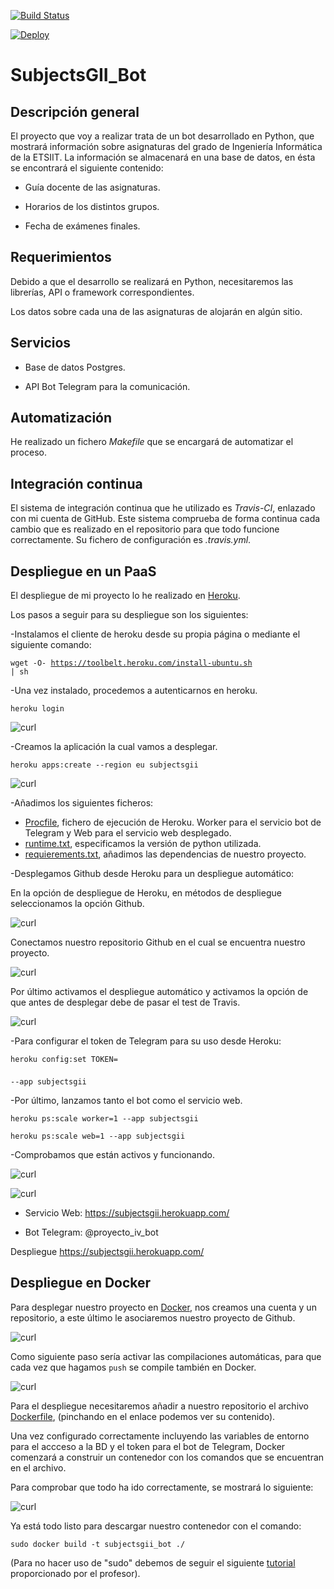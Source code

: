 [![Build Status](https://travis-ci.org/franfermi/Infraestructura-Virtual_IV.svg?branch=master)](https://travis-ci.org/franfermi/Infraestructura-Virtual_IV)

[![Deploy](https://www.herokucdn.com/deploy/button.svg)](https://dashboard.heroku.com/apps/subjectsgii)

# SubjectsGII_Bot

## Descripción general

El proyecto que voy a realizar trata de un bot desarrollado en Python, que mostrará información sobre asignaturas del grado de Ingeniería Informática de la ETSIIT. La información se almacenará en una base de datos, en ésta se encontrará el siguiente contenido:

* Guía docente de las asignaturas.

* Horarios de los distintos grupos.

* Fecha de exámenes finales.

## Requerimientos

Debido a que el desarrollo se realizará en Python, necesitaremos las librerías, API o framework correspondientes.

Los datos sobre cada una de las asignaturas de alojarán en algún sitio.

## Servicios

* Base de datos Postgres.

* API Bot Telegram para la comunicación.

## Automatización

He realizado un fichero *Makefile* que se encargará de automatizar el proceso.

## Integración continua

El sistema de integración continua que he utilizado es *Travis-CI*, enlazado con mi cuenta de GitHub. Este sistema comprueba de forma continua cada cambio que es realizado en el repositorio para que todo funcione correctamente. Su fichero de configuración es *.travis.yml*.

## Despliegue en un PaaS

El despliegue de mi proyecto lo he realizado en [Heroku](https://www.heroku.com/).

Los pasos a seguir para su despliegue son los siguientes:

-Instalamos el cliente de heroku desde su propia página o mediante el siguiente comando:

<code>wget -O- https://toolbelt.heroku.com/install-ubuntu.sh | sh</code>

-Una vez instalado, procedemos a autenticarnos en heroku.

<code>heroku login</code>

![curl](https://github.com/franfermi/Infraestructura-Virtual_IV/blob/master/docs/img/heroku_login.png)

-Creamos la aplicación la cual vamos a desplegar.

<code>heroku apps:create --region eu subjectsgii</code>

![curl](https://github.com/franfermi/Infraestructura-Virtual_IV/blob/master/docs/img/create_app_heroku.png)

-Añadimos los siguientes ficheros:

* [Procfile](https://github.com/franfermi/Infraestructura-Virtual_IV/blob/master/Procfile), fichero de ejecución de Heroku. Worker para el servicio bot de Telegram y Web para el servicio web desplegado.
* [runtime.txt](https://github.com/franfermi/Infraestructura-Virtual_IV/blob/master/runtime.txt), especificamos la versión de python utilizada.
* [requierements.txt](https://github.com/franfermi/Infraestructura-Virtual_IV/blob/master/requirements.txt), añadimos las dependencias de nuestro proyecto.

-Desplegamos Github desde Heroku para un despliegue automático:

En la opción de despliegue de Heroku, en métodos de despliegue seleccionamos la opción Github.

![curl](https://github.com/franfermi/Infraestructura-Virtual_IV/blob/master/docs/img/metodo_despliegue.png)

Conectamos nuestro repositorio Github en el cual se encuentra nuestro proyecto.

![curl](https://github.com/franfermi/Infraestructura-Virtual_IV/blob/master/docs/img/conexi%C3%B3n_github.png)

Por último activamos el despliegue automático y activamos la opción de que antes de desplegar debe de pasar el test de Travis.

![curl](https://github.com/franfermi/Infraestructura-Virtual_IV/blob/master/docs/img/despligue_aut_Travis.png)

-Para configurar el token de Telegram para su uso desde Heroku:

<code>heroku config:set TOKEN=$$$$ --app subjectsgii</code>

-Por último, lanzamos tanto el bot como el servicio web.

<code>heroku ps:scale worker=1 --app subjectsgii</code>

<code>heroku ps:scale web=1 --app subjectsgii</code>

-Comprobamos que están activos y funcionando.

![curl](https://github.com/franfermi/Infraestructura-Virtual_IV/blob/master/docs/img/gunicorn_API_web.png)

![curl](https://github.com/franfermi/Infraestructura-Virtual_IV/blob/master/docs/img/worker_web_funcionando.png)

* Servicio Web: https://subjectsgii.herokuapp.com/

* Bot Telegram: @proyecto_iv_bot

Despliegue https://subjectsgii.herokuapp.com/

## Despliegue en Docker

Para desplegar nuestro proyecto en [Docker](https://www.docker.com/), nos creamos una cuenta y un repositorio, a este último le asociaremos nuestro proyecto de Github.

![curl](https://github.com/franfermi/Infraestructura-Virtual_IV/blob/master/docs/img/repositorio_docker.png)

Como siguiente paso sería activar las compilaciones automáticas, para que cada vez que hagamos <code>push</code> se compile también en Docker.

![curl](https://github.com/franfermi/Infraestructura-Virtual_IV/blob/master/docs/img/build_configurations.png)

Para el despliegue necesitaremos añadir a nuestro repositorio el archivo [Dockerfile](https://github.com/franfermi/Infraestructura-Virtual_IV/blob/master/Dockerfile), (pinchando en el enlace podemos ver su contenido).

Una vez configurado correctamente incluyendo las variables de entorno para el accceso a la BD y el token para el bot de Telegram, Docker comenzará a construir un contenedor con los comandos que se encuentran en el archivo.

Para comprobar que todo ha ido correctamente, se mostrará lo siguiente:

![curl](https://github.com/franfermi/Infraestructura-Virtual_IV/blob/master/docs/img/despliegue_Docker.png)

Ya está todo listo para descargar nuestro contenedor con el comando:

<code>sudo docker build -t subjectsgii_bot ./</code>

(Para no hacer uso de "sudo" debemos de seguir el siguiente [tutorial](https://docs.docker.com/engine/installation/linux/linux-postinstall/#manage-docker-as-a-non-root-user) proporcionado por el profesor).
